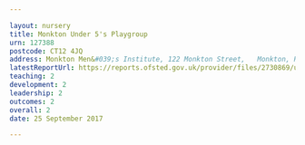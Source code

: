 ```yaml
---

layout: nursery
title: Monkton Under 5's Playgroup
urn: 127388
postcode: CT12 4JQ
address: Monkton Men&#039;s Institute, 122 Monkton Street,   Monkton, Ramsgate, Kent, CT12 4JQ
latestReportUrl: https://reports.ofsted.gov.uk/provider/files/2730869/urn/127388.pdf
teaching: 2
development: 2
leadership: 2
outcomes: 2
overall: 2
date: 25 September 2017

---
```

